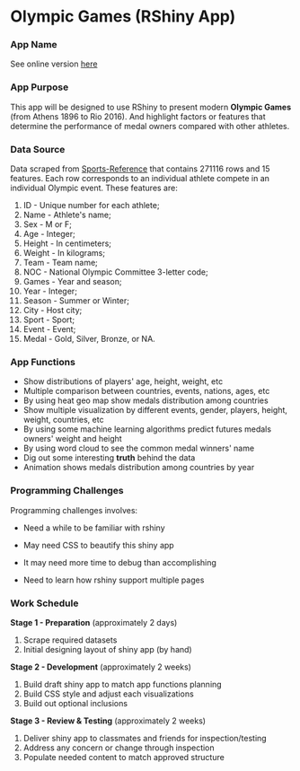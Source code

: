 # Olympic Games (RShiny App)
### App Name 

See online version [here](<https://deng0068.shinyapps.io/OlympicGames/>)

### App Purpose

This app will be designed to use RShiny to present modern **Olympic Games** (from Athens 1896 to Rio 2016). And highlight factors or features that determine the performance of medal owners compared with other athletes. 

### Data Source

Data scraped from [Sports-Reference](https://www.sports-reference.com/olympics/) that contains 271116 rows and 15 features. Each row corresponds to an individual athlete compete in an individual Olympic event. These features are: 

1. ID - Unique number for each athlete;
2. Name - Athlete's name;
3. Sex - M or F;
4. Age - Integer;
5. Height - In centimeters;
6. Weight - In kilograms;
7. Team - Team name;
8. NOC - National Olympic Committee 3-letter code;
9. Games - Year and season;
10. Year - Integer;
11. Season - Summer or Winter;
12. City - Host city;
13. Sport - Sport;
14. Event - Event;
15. Medal - Gold, Silver, Bronze, or NA.



### App Functions

- Show distributions of players' age, height, weight, etc
- Multiple comparison between countries, events, nations, ages, etc
- By using heat geo map show medals distribution among countries
- Show multiple visualization by different events, gender, players, height, weight, countries, etc
- By using some machine learning algorithms predict futures medals owners' weight and height
- By using word cloud to see the common medal winners' name
- Dig out some interesting **truth** behind the data
- Animation shows medals distribution among countries by year



### Programming Challenges

Programming challenges involves:

- Need a while to be familiar with rshiny

- May need CSS to beautify this shiny app
- It may need more time to debug than accomplishing
- Need to learn how rshiny support multiple pages



### Work Schedule

**Stage 1 - Preparation** (approximately 2 days)

1. Scrape required datasets
2. Initial designing layout of shiny app (by hand)

**Stage 2 - Development** (approximately 2 weeks)

1. Build draft shiny app to match app functions planning
2. Build CSS style and adjust each visualizations
3. Build out optional inclusions

**Stage 3 - Review & Testing** (approximately 2 weeks)

1. Deliver shiny app to classmates and friends for inspection/testing
2. Address any concern or change through inspection
3. Populate needed content to match approved structure



